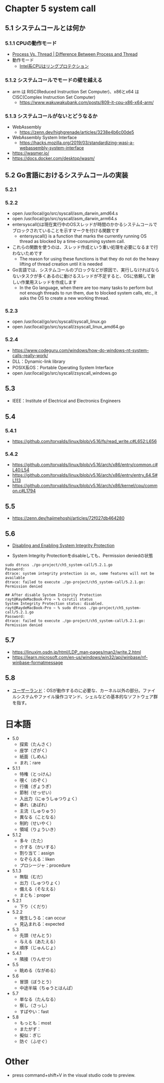 # Chapter 5 system call

## 5.1 システムコールとは何か

### 5.1.1 CPUの動作モード

  - [Process Vs. Thread | Difference Between Process and Thread](https://www.javatpoint.com/process-vs-thread)
- 動作モード
  - [Intel系CPUはリングプロテクション](https://ja.wikipedia.org/wiki/リングプロテクション)

### 5.1.2 システムコールでモードの壁を越える

- arm は RISC(Reduced Instruction Set Computer)、x86とx64 は CISC(Complex Instruction Set Computer)
  - https://www.wakuwakubank.com/posts/809-it-cpu-x86-x64-arm/

### 5.1.3 システムコールがないとどうなるか

- WebAssembly
  - https://zenn.dev/highgrenade/articles/3238e4b6c00de5
- WebAssembly System Interface
  - https://hacks.mozilla.org/2019/03/standardizing-wasi-a-webassembly-system-interface
- https://wasmer.io/
- https://docs.docker.com/desktop/wasm/

## 5.2 Go言語におけるシステムコールの実装

### 5.2.1

### 5.2.2

- open /usr/local/go/src/syscall/asm_darwin_amd64.s
- open /usr/local/go/src/syscall/asm_darwin_arm64.s
- entersyscall()は現在実行中のOSスレッドが時間のかかるシステムコールでブロックされていることを示すマークを付ける関数です
  - entersyscall() is a function that marks the currently running OS thread as blocked by a time-consuming system call.
- これらの関数を使うのは、スレッド作成という重い処理を必要になるまで行わないためです
  - The reason for using these functions is that they do not do the heavy lifting of thread creation until it is needed
- Go言語では、システムコールのブロックなどが原因で、実行しなければならないタスクが多くあるのに動けるスレッドが不足すると、OSに依頼して新しい作業用スレッドを作成します
  - In the Go language, when there are too many tasks to perform but not enough threads to run them, due to blocked system calls, etc., it asks the OS to create a new working thread.

### 5.2.3

- open /usr/local/go/src/syscall/syscall_linux.go
- open /usr/local/go/src/syscall/zsyscall_linux_amd64.go

### 5.2.4

- https://www.codeguru.com/windows/how-do-windows-nt-system-calls-really-work/
- DLL：Dynamic-link library
- POSIX系OS：Portable Operating System Interface
- open /usr/local/go/src/syscall/zsyscall_windows.go

## 5.3

- IEEE：Institute of Electrical and Electronics Engineers

## 5.4

### 5.4.1

- https://github.com/torvalds/linux/blob/v5.16/fs/read_write.c#L652:L656

### 5.4.2

- https://github.com/torvalds/linux/blob/v5.16/arch/x86/entry/common.c#L40:L54
- https://github.com/torvalds/linux/blob/v5.16/arch/x86/entry/entry_64.S#L113
- https://github.com/torvalds/linux/blob/v5.16/arch/x86/kernel/cpu/common.c#L1794

## 5.5
- https://zenn.dev/hajimehoshi/articles/72f027db464280

## 5.6

- [Disabling and Enabling System Integrity Protection](https://developer.apple.com/documentation/security/disabling_and_enabling_system_integrity_protection)

- System Integrity Protectionをdisableしても、Permission deniedの状態

```
sudo dtruss ./go-project/ch5_system-call/5.2.1.go 
Password:
dtrace: system integrity protection is on, some features will not be available
dtrace: failed to execute ./go-project/ch5_system-call/5.2.1.go: Permission denied

## After disable System Integrity Protection
rayt@RaydeMacBook-Pro ~ % csrutil status
System Integrity Protection status: disabled.
rayt@RaydeMacBook-Pro ~ % sudo dtruss ./go-project/ch5_system-call/5.2.1.go
Password:
dtrace: failed to execute ./go-project/ch5_system-call/5.2.1.go: Permission denied
```


## 5.7

- https://linuxjm.osdn.jp/html/LDP_man-pages/man2/write.2.html
- https://learn.microsoft.com/en-us/windows/win32/api/winbase/nf-winbase-formatmessage

## 5.8
- [ユーザーランド](https://www.weblio.jp/content/%E3%83%A6%E3%83%BC%E3%82%B6%E3%83%BC%E3%83%A9%E3%83%B3%E3%83%89)：OSが動作するのに必要な、カーネル以外の部分。ファイルシステムやファイル操作コマンド、シェルなどの基本的なソフトウェア群を指す。

# 日本語

- 5.0
  - 探索（たんさく）
  - 座学（ざがく）
  - 紙面（しめん）
  - まれ：rare
- 5.1.1
  - 特権（とっけん）
  - 覗く（のぞく）
  - 行儀（ぎょうぎ）
  - 節制（せっせい）
  - 入出力（にゅうしゅつりょく）
  - 暴れ（あばれ）
  - 主流（しゅりゅう）
  - 異なる（ことなる）
  - 制約（せいやく）
  - 領域（りょういき）
- 5.1.2
  - 多々（たた）
  - 介する（かいする）
  - 割り当て：assign
  - なぞらえる：liken
  - プロシージャ：procedure
- 5.1.3
  - 無駄（むだ）
  - 出力（しゅつりょく）
  - 備える（そなえる）
  - まとも：proper
- 5.2.1
  - 下り（くだり）
- 5.2.2
  - 発生しうる：can occur
  - 見込まれる：expected
- 5.3
  - 先頭（せんとう）
  - 与える（あたえる）
  - 順序（じゅんじょ）
- 5.4.1
  - 隣接（りんせつ）
- 5.5
  - 眺める（ながめる）
- 5.6
  - 冒頭（ぼうとう）
  - 中途半端（ちゅうとはんぱ）
- 5.7
  - 単なる（たんなる）
  - 察し（さっし）
  - すばやい：fast
- 5.8
  - もっとも：most
  - またがず：
  - 擬似：ぎじ
  - 防ぐ（ふせぐ）


# Other

- press command+shift+V in the visual studio code to preview.